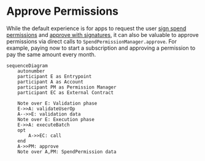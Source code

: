 # Approve Permissions

While the default experience is for apps to request the user [sign spend permissions](signSpendPermission.md) and [approve with signatures](./approveWithSignature.md), it can also be valuable to approve permissions via direct calls to `SpendPermissionManager.approve`. For example, paying now to start a subscription and approving a permission to pay the same amount every month.

```mermaid
sequenceDiagram
    autonumber
    participant E as Entrypoint
    participant A as Account
    participant PM as Permission Manager
    participant EC as External Contract

    Note over E: Validation phase
    E->>A: validateUserOp
    A-->>E: validation data
    Note over E: Execution phase
    E->>A: executeBatch
    opt
        A->>EC: call
    end
    A->>PM: approve
    Note over A,PM: SpendPermission data
```
